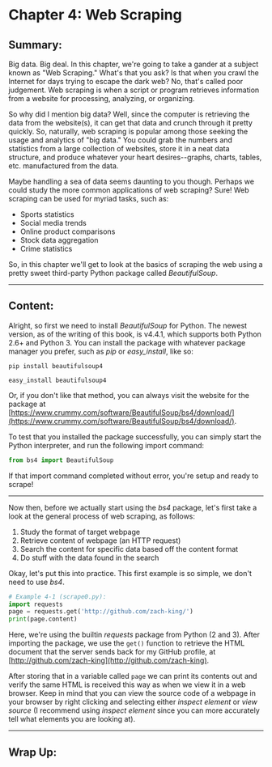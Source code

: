# Chapter 4: Web Scraping
## Summary:

Big data. Big deal. In this chapter, we're going to take a gander at a subject
known as "Web Scraping." What's that you ask? Is that when you crawl the
Internet for days trying to escape the dark web? No, that's called
poor judgement. Web scraping is when a script or program retrieves information
from a website for processing, analyzing, or organizing.

So why did I mention big data? Well, since the computer is retrieving the data
from the website(s), it can get that data and crunch through it pretty quickly.
So, naturally, web scraping is popular among those seeking the usage and analytics
of "big data." You could grab the numbers and statistics from a large collection
of websites, store it in a neat data structure, and produce whatever your heart
desires--graphs, charts, tables, etc. manufactured from the data.

Maybe handling a sea of data seems daunting to you though. Perhaps we could
study the more common applications of web scraping? Sure! Web scraping can be
used for myriad tasks, such as:
  - Sports statistics
  - Social media trends
  - Online product comparisons
  - Stock data aggregation
  - Crime statistics

So, in this chapter we'll get to look at the basics of scraping the web using
a pretty sweet third-party Python package called *BeautifulSoup*.

---

## Content:

Alright, so first we need to install *BeautifulSoup* for Python. The newest
version, as of the writing of this book, is v4.4.1, which supports both Python 2.6+
and Python 3. You can install the package with whatever package manager you prefer,
such as *pip* or *easy_install*, like so:

```
pip install beautifulsoup4
```

```
easy_install beautifulsoup4
```

Or, if you don't like that method, you can always visit the website for the package
at [https://www.crummy.com/software/BeautifulSoup/bs4/download/](https://www.crummy.com/software/BeautifulSoup/bs4/download/).

To test that you installed the package successfully, you can simply start the
Python interpreter, and run the following import command:

```python
from bs4 import BeautifulSoup
```

If that import command completed without error, you're setup and ready to scrape!

---

Now then, before we actually start using the *bs4* package, let's first take
a look at the general process of web scraping, as follows:
  1. Study the format of target webpage
  2. Retrieve content of webpage (an HTTP request)
  3. Search the content for specific data based off the content format
  4. Do stuff with the data found in the search

Okay, let's put this into practice. This first example is so simple, we don't
need to use *bs4*.

```python
# Example 4-1 (scrape0.py):
import requests
page = requests.get('http://github.com/zach-king/')
print(page.content)
```

Here, we're using the builtin *requests* package from Python (2 and 3). After
importing the package, we use the `get()` function to retrieve the HTML document
that the server sends back for my GitHub profile, at [http://github.com/zach-king](http://github.com/zach-king).

After storing that in a variable called `page` we can print its contents out
and verify the same HTML is received this way as when we view it in a web browser.
Keep in mind that you can view the source code of a webpage in your browser by
right clicking and selecting either *inspect element* or *view source* (I recommend
  using *inspect element* since you can more accurately tell what elements you are
  looking at).

---

## Wrap Up:
